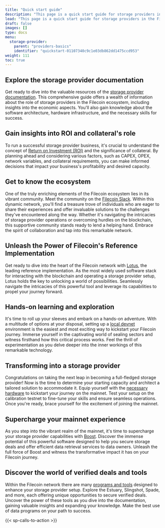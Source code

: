 ```yaml
---
title: "Quick start guide"
description: "This page is a quick start guide for storage providers in the Filecoin ecosystem."
lead: "This page is a quick start guide for storage providers in the Filecoin ecosystem. It provides an overview of the resources available in the storage provider documentation and emphasizes the importance of understanding return on investment (ROI) and collateral for a successful storage provider business."
draft: false
images: []
type: docs
menu:
  storage-provider:
    parent: "providers-basics"
    identifier: "quickstart-01107340c9c1e03db862dd1475ccd953"
weight: 111
toc: true
---
```


## Explore the storage provider documentation

Get ready to dive into the valuable resources of the [storage provider documentation](https://docs.filecoin.io/storage-provider). This comprehensive guide offers a wealth of information about the role of storage providers in the Filecoin ecosystem, including insights into the economic aspects. You'll also gain knowledge about the software architecture, hardware infrastructure, and the necessary skills for success.

## Gain insights into ROI and collateral's role

To run a successful storage provider business, it's crucial to understand the concept of [Return on Investment (ROI)](https://calc.filecoin.eu) and the significance of collateral. By planning ahead and considering various factors, such as CAPEX, OPEX, network variables, and collateral requirements, you can make informed decisions that impact your business's profitability and desired capacity.

## Get to know the ecosystem

One of the truly enriching elements of the Filecoin ecosystem lies in its vibrant community. Meet the community on the [Filecoin Slack](https://filecoin.io/slack). Within this dynamic network, you'll find a treasure trove of individuals who are eager to share their experiences and offer invaluable solutions to the challenges they've encountered along the way. Whether it's navigating the intricacies of storage provider operations or overcoming hurdles on the blockchain, this supportive community stands ready to lend a helping hand. Embrace the spirit of collaboration and tap into this remarkable network.

## Unleash the Power of Filecoin's Reference Implementation

Get ready to dive into the heart of the Filecoin network with [Lotus](https://lotus.filecoin.io), the leading reference implementation. As the most widely used software stack for interacting with the blockchain and operating a storage provider setup, Lotus holds the key to unlocking a world of possibilities. Seamlessly navigate the intricacies of this powerful tool and leverage its capabilities to propel your journey forward.

## Hands-on learning and exploration 

It's time to roll up your sleeves and embark on a hands-on adventure. With a multitude of options at your disposal, setting up a [local devnet](https://lotus.filecoin.io/lotus/developers/local-network/) environment is the easiest and most exciting way to kickstart your Filecoin journey. Immerse yourself in the captivating world of sealing sectors and witness firsthand how this critical process works. Feel the thrill of experimentation as you delve deeper into the inner workings of this remarkable technology.

## Transforming into a storage provider

Congratulations on taking the next leap in becoming a full-fledged storage provider! Now is the time to determine your starting capacity and architect a tailored solution to accommodate it. Equip yourself with the [necessary hardware](https://docs.filecoin.io/storage-provider/infrastructure/reference-architectures/) to kickstart your journey on the mainnet. Test your setup on the calibration testnet to fine-tune your skills and ensure seamless operations. Once you're ready, brace yourself for the excitement of joining the mainnet.

## Supercharge your mainnet experience

As you step into the vibrant realm of the mainnet, it's time to supercharge your storage provider capabilities with [Boost](https://boost.filecoin.io). Discover the immense potential of this powerful software designed to help you secure storage deals and offer efficient data retrieval services to data owners. Unleash the full force of Boost and witness the transformative impact it has on your Filecoin journey.

## Discover the world of verified deals and tools

Within the Filecoin network there are many [programs and tools](https://docs.filecoin.io/storage-provider/filecoin-deals/filecoin-programs/) designed to enhance your storage provider setup. Explore the Estuary, Slingshot, Spade, and more, each offering unique opportunities to secure verified deals. Uncover the power of these tools as you dive into the documentation, gaining valuable insights and expanding your knowledge. Make the best use of data programs on your path to success.

{{< sp-calls-to-action >}}
